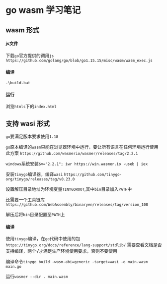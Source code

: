 # go wasm 学习笔记

## wasm 形式

#### js文件

下载`go`官方提供的调用`js` `https://github.com/golang/go/blob/go1.15.15/misc/wasm/wasm_exec.js`

#### 编译

`.\build.bat`

#### 运行

浏览`htmls`下的`index.html`

## 支持 wasi 形式

`go`要满足版本要求使用`1.18`

`go`原本编译的`wasm`只能在浏览器环境中运行，要让所有语言在任何环境运行使用此方案 `https://github.com/wasmerio/wasmer/releases/tag/2.2.1`

`windows`系统安装`$v="2.2.1"; iwr https://win.wasmer.io -useb | iex`

安装`tinygo`编译器，编译`wasi` `https://github.com/tinygo-org/tinygo/releases/tag/v0.23.0`

设置解压目录地址为环境变量`TINYGOROOT`,其中`bin`目录加入`PATH`中

还需要一个工具链库`https://github.com/WebAssembly/binaryen/releases/tag/version_108`

解压后将`bin`目录配置至`PATH`上

#### 编译

使用`tinygo`编译，在`go`代码中使用的包`https://tinygo.org/docs/reference/lang-support/stdlib/` 需要查看文档是否支持编译，两个√才满足生产环境使用要求，否则不要使用

编译命令`tinygo build -wasm-abi=generic -target=wasi -o main.wasm main.go`

运行`wasmer --dir . main.wasm`